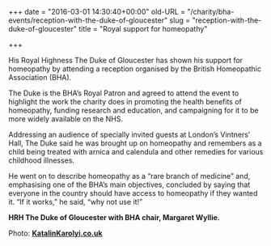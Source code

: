+++
date = "2016-03-01 14:30:40+00:00"
old-URL = "/charity/bha-events/reception-with-the-duke-of-gloucester"
slug = "reception-with-the-duke-of-gloucester"
title = "Royal support for homeopathy"

+++

His Royal Highness The Duke of Gloucester has shown his support for homeopathy by attending a reception organised by the British Homeopathic Association (BHA).

The Duke is the BHA’s Royal Patron and agreed to attend the event to highlight the work the charity does in promoting the health benefits of homeopathy, funding research and education, and campaigning for it to be more widely available on the NHS.

Addressing an audience of specially invited guests at London’s Vintners’ Hall, The Duke said he was brought up on homeopathy and remembers as a child being treated with arnica and calendula and other remedies for various childhood illnesses.

He went on to describe homeopathy as a “rare branch of medicine” and, emphasising one of the BHA’s main objectives, concluded by saying that everyone in the country should have access to homeopathy if they wanted it. “If it works,” he said, “why not use it!”

**HRH The Duke of Gloucester with BHA chair, Margaret Wyllie.**

Photo: [**KatalinKarolyi.co.uk**](http://www.katalinkarolyi.co.uk/)
